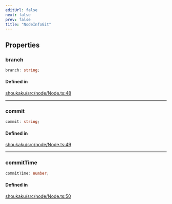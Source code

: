 ```yaml
---
editUrl: false
next: false
prev: false
title: "NodeInfoGit"
---
```


## Properties

<a id="branch" name="branch"></a>

### branch

```ts
branch: string;
```

#### Defined in

[shoukaku/src/node/Node.ts:48](https://github.com/shipgirlproject/shoukaku/blob/049b5dc536f3b28e41c5423a707d8a02ac9377a7/src/node/Node.ts#L48)

***

<a id="commit" name="commit"></a>

### commit

```ts
commit: string;
```

#### Defined in

[shoukaku/src/node/Node.ts:49](https://github.com/shipgirlproject/shoukaku/blob/049b5dc536f3b28e41c5423a707d8a02ac9377a7/src/node/Node.ts#L49)

***

<a id="committime" name="committime"></a>

### commitTime

```ts
commitTime: number;
```

#### Defined in

[shoukaku/src/node/Node.ts:50](https://github.com/shipgirlproject/shoukaku/blob/049b5dc536f3b28e41c5423a707d8a02ac9377a7/src/node/Node.ts#L50)
